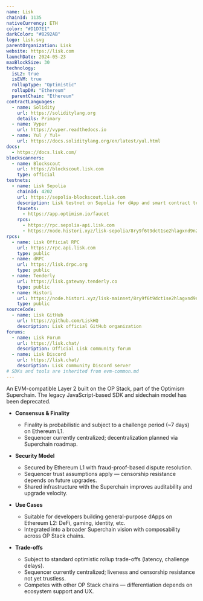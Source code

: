 ```yaml
---
name: Lisk
chainId: 1135
nativeCurrency: ETH
color: "#D1D7E1"
darkColor: "#8292AB"
logo: lisk.svg
parentOrganization: Lisk
website: https://lisk.com
launchDate: 2024-05-23
maxBlockSize: 30
technology:
  isL2: true
  isEVM: true
  rollupType: "Optimistic"
  rollupDA: "Ethereum"
  parentChain: "Ethereum"
contractLanguages:
  - name: Solidity
    url: https://soliditylang.org
    details: Primary
  - name: Vyper
    url: https://vyper.readthedocs.io
  - name: Yul / Yul+
    url: https://docs.soliditylang.org/en/latest/yul.html
docs:
  - https://docs.lisk.com/
blockscanners:
  - name: Blockscout
    url: https://blockscout.lisk.com
    type: official
testnets:
  - name: Lisk Sepolia
    chainId: 4202
    url: https://sepolia-blockscout.lisk.com
    description: Lisk testnet on Sepolia for dApp and smart contract testing.
    faucets:
      - https://app.optimism.io/faucet
    rpcs:
      - https://rpc.sepolia-api.lisk.com
      - https://node.histori.xyz/lisk-sepolia/8ry9f6t9dct1se2hlagxnd9n2a
rpcs:
  - name: Lisk Official RPC
    url: https://rpc.api.lisk.com
    type: public
  - name: dRPC
    url: https://lisk.drpc.org
    type: public
  - name: Tenderly
    url: https://lisk.gateway.tenderly.co
    type: public
  - name: Histori
    url: https://node.histori.xyz/lisk-mainnet/8ry9f6t9dct1se2hlagxnd9n2a
    type: public
sourceCode:
  - name: Lisk GitHub
    url: https://github.com/LiskHQ
    description: Lisk official GitHub organization
forums:
  - name: Lisk Forum
    url: https://lisk.chat/
    description: Official Lisk community forum
  - name: Lisk Discord
    url: https://lisk.chat/
    description: Lisk community Discord server
# SDKs and tools are inherited from evm-common.md
---
```


An EVM-compatible Layer 2 built on the OP Stack, part of the Optimism Superchain. The legacy JavaScript-based SDK and sidechain model has been deprecated.

- **Consensus & Finality**  
  - Finality is probabilistic and subject to a challenge period (~7 days) on Ethereum L1.  
  - Sequencer currently centralized; decentralization planned via Superchain roadmap.

- **Security Model**  
  - Secured by Ethereum L1 with fraud-proof-based dispute resolution.  
  - Sequencer trust assumptions apply — censorship resistance depends on future upgrades.  
  - Shared infrastructure with the Superchain improves auditability and upgrade velocity.

- **Use Cases**  
  - Suitable for developers building general-purpose dApps on Ethereum L2: DeFi, gaming, identity, etc.  
  - Integrated into a broader Superchain vision with composability across OP Stack chains.

- **Trade-offs**  
  - Subject to standard optimistic rollup trade-offs (latency, challenge delays).  
  - Sequencer currently centralized; liveness and censorship resistance not yet trustless.  
  - Competes with other OP Stack chains — differentiation depends on ecosystem support and UX.